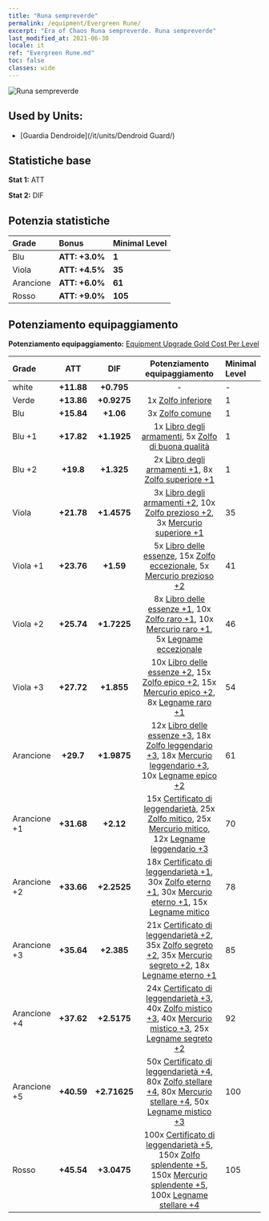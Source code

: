 ```yaml
---
title: "Runa sempreverde"
permalink: /equipment/Evergreen Rune/
excerpt: "Era of Chaos Runa sempreverde. Runa sempreverde"
last_modified_at: 2021-06-30
locale: it
ref: "Evergreen Rune.md"
toc: false
classes: wide
---
```


  ![Runa sempreverde](/images/e/e_2053.png)

## Used by Units:

* [Guardia Dendroide](/it/units/Dendroid Guard/) 


## Statistiche base
 **Stat 1:** ATT

 **Stat 2:** DIF

## Potenzia statistiche

  |     Grade    |   Bonus | Minimal Level | 
  |:-------------|:--------|:--------------| 
  | Blu | **ATT: +3.0%** | **1** | 
  | Viola | **ATT: +4.5%** | **35** | 
  | Arancione | **ATT: +6.0%** | **61** | 
  | Rosso | **ATT: +9.0%** | **105** | 


## Potenziamento equipaggiamento
 **Potenziamento equipaggiamento:** [Equipment Upgrade Gold Cost Per Level](/equipment/EquipmentUpgradeCostPerLevel/) 

  |          Grade      | ATT | DIF | Potenziamento equipaggiamento | Minimal Level |
  |:--------------------|:---------:|:---------:|:----------------:|:--------------|
  | white | **+11.88** | **+0.795** | - | - |
  | Verde | **+13.86** | **+0.9275** | 1x [Zolfo inferiore](/ItemsIT/mat_3/) | 1 |
  | Blu | **+15.84** | **+1.06** | 3x [Zolfo comune](/ItemsIT/mat_9/) | 1 |
  | Blu +1 | **+17.82** | **+1.1925** | 1x [Libro degli armamenti](/ItemsIT/mat_18/), 5x [Zolfo di buona qualità](/ItemsIT/mat_15/) | 1 |
  | Blu +2 | **+19.8** | **+1.325** | 2x [Libro degli armamenti +1](/ItemsIT/mat_25/), 8x [Zolfo superiore +1](/ItemsIT/mat_22/) | 1 |
  | Viola | **+21.78** | **+1.4575** | 3x [Libro degli armamenti +2](/ItemsIT/mat_32/), 10x [Zolfo prezioso +2](/ItemsIT/mat_29/), 3x [Mercurio superiore +1](/ItemsIT/mat_21/) | 35 |
  | Viola +1 | **+23.76** | **+1.59** | 5x [Libro delle essenze](/ItemsIT/mat_39/), 15x [Zolfo eccezionale](/ItemsIT/mat_36/), 5x [Mercurio prezioso +2](/ItemsIT/mat_28/) | 41 |
  | Viola +2 | **+25.74** | **+1.7225** | 8x [Libro delle essenze +1](/ItemsIT/mat_46/), 10x [Zolfo raro +1](/ItemsIT/mat_43/), 10x [Mercurio raro +1](/ItemsIT/mat_42/), 5x [Legname eccezionale](/ItemsIT/mat_34/) | 46 |
  | Viola +3 | **+27.72** | **+1.855** | 10x [Libro delle essenze +2](/ItemsIT/mat_53/), 15x [Zolfo epico +2](/ItemsIT/mat_50/), 15x [Mercurio epico +2](/ItemsIT/mat_49/), 8x [Legname raro +1](/ItemsIT/mat_41/) | 54 |
  | Arancione | **+29.7** | **+1.9875** | 12x [Libro delle essenze +3](/ItemsIT/mat_60/), 18x [Zolfo leggendario +3](/ItemsIT/mat_57/), 18x [Mercurio leggendario +3](/ItemsIT/mat_56/), 10x [Legname epico +2](/ItemsIT/mat_48/) | 61 |
  | Arancione +1 | **+31.68** | **+2.12** | 15x [Certificato di leggendarietà](/ItemsIT/mat_67/), 25x [Zolfo mitico](/ItemsIT/mat_64/), 25x [Mercurio mitico](/ItemsIT/mat_63/), 12x [Legname leggendario +3](/ItemsIT/mat_55/) | 70 |
  | Arancione +2 | **+33.66** | **+2.2525** | 18x [Certificato di leggendarietà +1](/ItemsIT/mat_74/), 30x [Zolfo eterno +1](/ItemsIT/mat_71/), 30x [Mercurio eterno +1](/ItemsIT/mat_70/), 15x [Legname mitico](/ItemsIT/mat_62/) | 78 |
  | Arancione +3 | **+35.64** | **+2.385** | 21x [Certificato di leggendarietà +2](/ItemsIT/mat_81/), 35x [Zolfo segreto +2](/ItemsIT/mat_78/), 35x [Mercurio segreto +2](/ItemsIT/mat_77/), 18x [Legname eterno +1](/ItemsIT/mat_69/) | 85 |
  | Arancione +4 | **+37.62** | **+2.5175** | 24x [Certificato di leggendarietà +3](/ItemsIT/mat_88/), 40x [Zolfo mistico +3](/ItemsIT/mat_85/), 40x [Mercurio mistico +3](/ItemsIT/mat_84/), 25x [Legname segreto +2](/ItemsIT/mat_76/) | 92 |
  | Arancione +5 | **+40.59** | **+2.71625** | 50x [Certificato di leggendarietà +4](/ItemsIT/mat_95/), 80x [Zolfo stellare +4](/ItemsIT/mat_92/), 80x [Mercurio stellare +4](/ItemsIT/mat_91/), 50x [Legname mistico +3](/ItemsIT/mat_83/) | 100 |
  | Rosso | **+45.54** | **+3.0475** | 100x [Certificato di leggendarietà +5](/ItemsIT/mat_102/), 150x [Zolfo splendente +5](/ItemsIT/mat_99/), 150x [Mercurio splendente +5](/ItemsIT/mat_98/), 100x [Legname stellare +4](/ItemsIT/mat_90/) | 105 |

